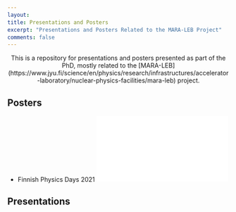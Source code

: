 ```yaml
---
layout:
title: Presentations and Posters 
excerpt: "Presentations and Posters Related to the MARA-LEB Project"
comments: false
---
```


<center>This is a repository for presentations and posters presented as part of the PhD, mostly related to the [MARA-LEB](https://www.jyu.fi/science/en/physics/research/infrastructures/accelerator-laboratory/nuclear-physics-facilities/mara-leb) project.</center>

## Posters

- Finnish Physics Days 2021
    ![Phys Days 2021](/presentations/PhysDays2021.pdf)

## Presentations
